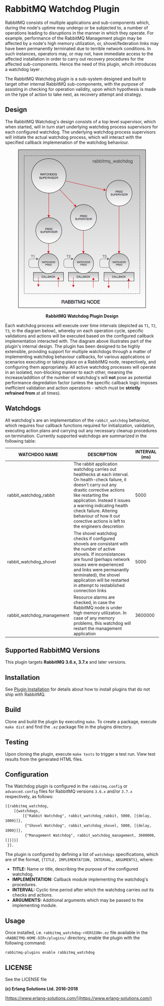 # RabbitMQ Watchdog Plugin

RabbitMQ consists of multiple applications and sub-components which, during the node's uptime may undergo or be subjected to, a number of operations leading to disruptions in the manner in which they operate. For example, performance of the RabbitMQ Management plugin may be affected by a node's high memory utilization, or, shovel/federation links may have been permanently terminated due to terrible network conditions. In such instances, operators may, or may not, have immediate access to the affected installation in order to carry out recovery procedures for the affected sub-components. Hence the need of this plugin, whcih introduces a watchdog layer .

The RabbitMQ Watchdog plugin is a sub-system designed and built to target other internal RabbitMQ sub-components, with the purpose of assisting in checking for operation validity, upon which hypothesis is made on the type of action to take next, as recovery attempt and strategy.

## Design

The RabbitMQ Watchdog's design consists of a top level supervisor, which when started, will in turn start underlying watchdog process supervisors for each configured watchdog. The underlying watchdog process supervisors will initiate the actual watchdog process, which will interact with the specified callback implemenation of the watchdog behaviour.

<p style="text-align:center"><img src="./priv/images/rabbitmq_watchdog.png" align="centre" height="520" width="420"></p>
<p style="text-align:center"><b>RabbitMQ Watchdog Plugin Design</b></p>

Each watchdog process will execute over time intervals (depicted as `T1`, `T2`, `T3`, in the diagram below), whereby on each operation cycle, specific validations and actions will be executed based on the configured callback implementation interacted with. The diagram above illustrates part of the plugin's internal design. The plugin has been designed to be highly extensible, providing support for multiple watchdogs through a matter of implementing watchdog behaviour callbacks, for various applications or scenarios executing or taking place on a RabbitMQ node, respectively, and configuring them appropriately. All active watchdog processes will operate in an isolated, non-blocking manner to each other, meaning the increase/addition of the number of watchdog's will **not** pose as potential performance degredation factor (unless the specific callback logic imposes inefficient validation and action operations - which must be **strictly refrained from** at all times).

## Watchdogs

All watchdog's are an implementation of the `rabbit_watchdog` behaviour, which requires four callback functions required for initialization, validation, executing action plans and carrying out any necessary cleanup procedures on termination. Currently supported watchdogs are summarized in the following table:

| WATCHDOG NAME  | DESCRIPTION  | INTERVAL (ms) |
|---|---|---|
| rabbit\_watchdog\_rabbit  | The rabbit application watchdog carries out healthecks at each interval. On health-check failure, it doesn't carry out any drastic corrective actions like restarting the application. Instead it issues a warning indicating health check failure. Altering behaviour of how it out corective actions is left to the engineers descretion | 5000 |
| rabbit\_watchdog\_shovel | The shovel watchdog checks if configured shovels are consistant with the number of active shovels. If inconsistances are found (perhaps network issues were experienced and links were permanantly terminated), the shovel application will be restarted in attempt to restablished connection links | 5000 |
| rabbit\_watchdog\_management | Resource alarms are checked, in case the RabbitMQ node is under high memory utilization. In case of any memory problems, this watchdog will restart the management application | 3600000 |

## Supported RabbitMQ Versions

This plugin targets **RabbitMQ 3.6.x, 3.7.x** and later versions.

## Installation

See [Plugin Installation](http://www.rabbitmq.com/installing-plugins.html) for details
about how to install plugins that do not ship with RabbitMQ.

## Build

Clone and build the plugin by executing `make`. To create a package, execute `make dist` and find the `.ez` package file in the plugins directory.

## Testing

Upon cloning the plugin, execute `make tests` to trigger a test run. View test results from the generated HTML files.

## Configuration

The Watchdog plugin is configured in the `rabbitmq.config` or `advanced.config` files for RabbitMQ versions `3.6.x` and/or `3.7.x` respectively, as follows:

```
[{rabbitmq_watchdog,
    [{watchdogs,
        [{"Rabbit Watchdog", rabbit_watchdog_rabbit, 5000, [{delay, 1000}]},
         {"Shovel Watchdog", rabbit_watchdog_shovel, 5000, [{delay, 1000}]},
         {"Management Watchdog", rabbit_watchdog_management, 3600000, []}]}]
 }].
```

The plugin is configured by defining a list of `watchdogs` specifications, which are of the format,
`{TITLE, IMPLEMENTATION, INTERVAL, ARGUMENTS}`, where:

- **TITLE:** Name or title, describing the purpose of the configured watchdog.
- **IMPLEMENTATION:** Callback module implementing the watchdog's procedures.
- **INTERVAL:** Cyclic time period after which the watchdog carries out its checks and actions.
- **ARGUMENTS:** Additional arguments which may be passed to the implementing module.

## Usage ##

Once installed, i.e. `rabbitmq_watchdog-<VERSION>.ez` file available in the `<RABBITMQ-HOME-DIR>/plugins/` directory, enable the plugin with the following command:

```
rabbitmq-plugins enable rabbitmq_watchdog
```

## LICENSE ##

See the LICENSE file

**(c) Erlang Solutions Ltd. 2016-2018**

[https://www.erlang-solutions.com/](https://www.erlang-solutions.com/)
